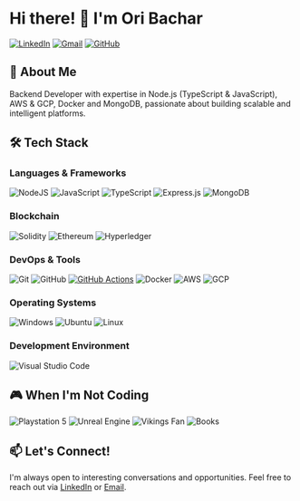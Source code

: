 # Hi there! 👋 I'm Ori Bachar

[![LinkedIn](https://img.shields.io/badge/linkedin-%230077B5.svg?style=for-the-badge&logo=linkedin&logoColor=white)](https://www.linkedin.com/in/ori-bachar/)
[![Gmail](https://img.shields.io/badge/Gmail-D14836?style=for-the-badge&logo=gmail&logoColor=white)](mailto:oribachar98@gmail.com)
[![GitHub](https://img.shields.io/badge/github-%23121011.svg?style=for-the-badge&logo=github&logoColor=white)](https://github.com/OriBachar)

## 💪 About Me

Backend Developer with expertise in Node.js (TypeScript & JavaScript), AWS & GCP, Docker and MongoDB, passionate about building scalable and intelligent platforms.

## 🛠️ Tech Stack

### Languages & Frameworks
![NodeJS](https://img.shields.io/badge/Node.js-6DA55F?logo=node.js&logoColor=white)
![JavaScript](https://img.shields.io/badge/JavaScript-F7DF1E?logo=javascript&logoColor=000)
![TypeScript](https://img.shields.io/badge/TypeScript-3178C6?logo=typescript&logoColor=fff)
![Express.js](https://img.shields.io/badge/Express.js-%23404d59.svg?style=flat&logo=express&logoColor=%2361DAFB)
![MongoDB](https://img.shields.io/badge/MongoDB-%234ea94b.svg?style=flat&logo=mongodb&logoColor=white)

### Blockchain
![Solidity](https://img.shields.io/badge/Solidity-%23363636.svg?style=flat&logo=solidity&logoColor=white)
![Ethereum](https://img.shields.io/badge/Ethereum-3C3C3D?style=flat&logo=Ethereum&logoColor=white)
![Hyperledger](https://img.shields.io/badge/Hyperledger-2F3134?style=flat&logo=hyperledger&logoColor=white)

### DevOps & Tools
![Git](https://img.shields.io/badge/git-%23F05033.svg?style=for-the-badge&logo=git&logoColor=white)
![GitHub](https://img.shields.io/badge/github-%23121011.svg?style=for-the-badge&logo=github&logoColor=white)
[![GitHub Actions](https://img.shields.io/badge/GitHub_Actions-2088FF?logo=github-actions&logoColor=white)](#)
![Docker](https://img.shields.io/badge/docker-%230db7ed.svg?style=for-the-badge&logo=docker&logoColor=white)
![AWS](https://img.shields.io/badge/AWS-%23FF9900.svg?style=for-the-badge&logo=amazon-aws&logoColor=white)
![GCP](https://img.shields.io/badge/GoogleCloud-%234285F4.svg?style=for-the-badge&logo=google-cloud&logoColor=white)

### Operating Systems
![Windows](https://img.shields.io/badge/Windows-0078D6?style=for-the-badge&logo=windows&logoColor=white)
![Ubuntu](https://img.shields.io/badge/Ubuntu-E95420?style=for-the-badge&logo=ubuntu&logoColor=white)
![Linux](https://img.shields.io/badge/Linux-FCC624?style=for-the-badge&logo=linux&logoColor=black)

### Development Environment
![Visual Studio Code](https://img.shields.io/badge/VisualStudioCode-0078d7.svg?style=for-the-badge&logo=visual-studio-code&logoColor=white)

## 🎮 When I'm Not Coding

![Playstation 5](https://img.shields.io/badge/Playstation%205-003791?style=for-the-badge&logo=playstation-5&logoColor=white)
![Unreal Engine](https://img.shields.io/badge/unrealengine-%23313131.svg?style=for-the-badge&logo=unrealengine&logoColor=white)
![Vikings Fan](https://img.shields.io/badge/Minnesota%20Vikings-%234F2683.svg?style=for-the-badge&logo=nfl&logoColor=white)
![Books](https://img.shields.io/badge/Mystery%20Books-%23000000.svg?style=for-the-badge&logo=goodreads&logoColor=white)


## 📫 Let's Connect!

I'm always open to interesting conversations and opportunities. Feel free to reach out via [LinkedIn](https://www.linkedin.com/in/ori-bachar/) or [Email](mailto:oribachar98@gmail.com).
